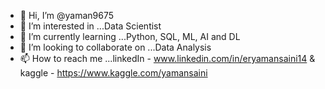 - 👋 Hi, I’m @yaman9675
- 👀 I’m interested in ...Data Scientist
- 🌱 I’m currently learning ...Python, SQL, ML, AI and DL
- 💞️ I’m looking to collaborate on ...Data Analysis
- 📫 How to reach me ...linkedIn - www.linkedin.com/in/eryamansaini14 & kaggle - https://www.kaggle.com/yamansaini

<!---
yaman9675/yaman9675 is a ✨ special ✨ repository because its `README.md` (this file) appears on your GitHub profile.
You can click the Preview link to take a look at your changes.
--->
